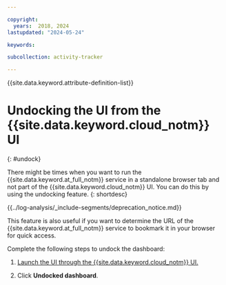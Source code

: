 ```yaml
---

copyright:
  years:  2018, 2024
lastupdated: "2024-05-24"

keywords: 

subcollection: activity-tracker

---
```


{{site.data.keyword.attribute-definition-list}}

# Undocking the UI from the {{site.data.keyword.cloud_notm}} UI
{: #undock}

There might be times when you want to run the {{site.data.keyword.at_full_notm}} service in a standalone browser tab and not part of the {{site.data.keyword.cloud_notm}} UI. You can do this by  using the undocking feature.
{: shortdesc}


{{../log-analysis/_include-segments/deprecation_notice.md}}

This feature is also useful if you want to determine the URL of the {{site.data.keyword.at_full_notm}} service to bookmark it in your browser for quick access.

Complete the following steps to undock the dashboard:

1. [Launch the UI through the {{site.data.keyword.cloud_notm}} UI.](/docs/activity-tracker?topic=activity-tracker-launch#launch_cloud_ui)

2. Click **Undocked dashboard**.

